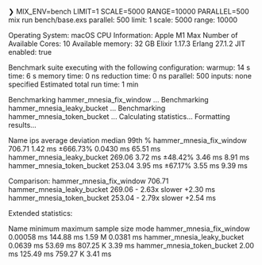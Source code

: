 ❯ MIX_ENV=bench LIMIT=1 SCALE=5000 RANGE=10000 PARALLEL=500 mix run bench/base.exs
parallel: 500
limit: 1
scale: 5000
range: 10000

Operating System: macOS
CPU Information: Apple M1 Max
Number of Available Cores: 10
Available memory: 32 GB
Elixir 1.17.3
Erlang 27.1.2
JIT enabled: true

Benchmark suite executing with the following configuration:
warmup: 14 s
time: 6 s
memory time: 0 ns
reduction time: 0 ns
parallel: 500
inputs: none specified
Estimated total run time: 1 min

Benchmarking hammer_mnesia_fix_window ...
Benchmarking hammer_mnesia_leaky_bucket ...
Benchmarking hammer_mnesia_token_bucket ...
Calculating statistics...
Formatting results...

Name                                 ips        average  deviation         median         99th %
hammer_mnesia_fix_window          706.71        1.42 ms   ±666.73%      0.0430 ms       65.51 ms
hammer_mnesia_leaky_bucket        269.06        3.72 ms    ±48.42%        3.46 ms        8.91 ms
hammer_mnesia_token_bucket        253.04        3.95 ms    ±67.17%        3.55 ms        9.39 ms

Comparison:
hammer_mnesia_fix_window          706.71
hammer_mnesia_leaky_bucket        269.06 - 2.63x slower +2.30 ms
hammer_mnesia_token_bucket        253.04 - 2.79x slower +2.54 ms

Extended statistics:

Name                               minimum        maximum    sample size                     mode
hammer_mnesia_fix_window        0.00058 ms      144.88 ms         1.59 M                0.0381 ms
hammer_mnesia_leaky_bucket       0.0639 ms       53.69 ms       807.25 K                  3.39 ms
hammer_mnesia_token_bucket         2.00 ms      125.49 ms       759.27 K                  3.41 ms
